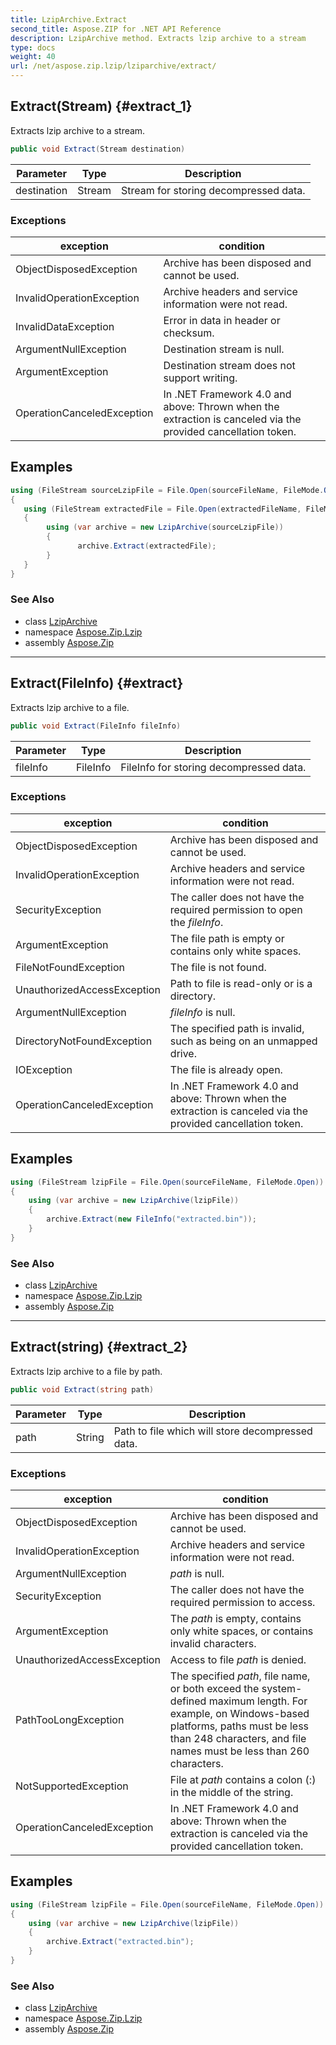 ```yaml
---
title: LzipArchive.Extract
second_title: Aspose.ZIP for .NET API Reference
description: LzipArchive method. Extracts lzip archive to a stream
type: docs
weight: 40
url: /net/aspose.zip.lzip/lziparchive/extract/
---
```

## Extract(Stream) {#extract_1}

Extracts lzip archive to a stream.

```csharp
public void Extract(Stream destination)
```

| Parameter | Type | Description |
| --- | --- | --- |
| destination | Stream | Stream for storing decompressed data. |

### Exceptions

| exception | condition |
| --- | --- |
| ObjectDisposedException | Archive has been disposed and cannot be used. |
| InvalidOperationException | Archive headers and service information were not read. |
| InvalidDataException | Error in data in header or checksum. |
| ArgumentNullException | Destination stream is null. |
| ArgumentException | Destination stream does not support writing. |
| OperationCanceledException | In .NET Framework 4.0 and above: Thrown when the extraction is canceled via the provided cancellation token. |

## Examples

```csharp
using (FileStream sourceLzipFile = File.Open(sourceFileName, FileMode.Open))
{
   using (FileStream extractedFile = File.Open(extractedFileName, FileMode.Create))
   {
        using (var archive = new LzipArchive(sourceLzipFile))
        {
               archive.Extract(extractedFile);
        }
   }
}
```

### See Also

* class [LzipArchive](../)
* namespace [Aspose.Zip.Lzip](../../lziparchive/)
* assembly [Aspose.Zip](../../../)

---

## Extract(FileInfo) {#extract}

Extracts lzip archive to a file.

```csharp
public void Extract(FileInfo fileInfo)
```

| Parameter | Type | Description |
| --- | --- | --- |
| fileInfo | FileInfo | FileInfo for storing decompressed data. |

### Exceptions

| exception | condition |
| --- | --- |
| ObjectDisposedException | Archive has been disposed and cannot be used. |
| InvalidOperationException | Archive headers and service information were not read. |
| SecurityException | The caller does not have the required permission to open the *fileInfo*. |
| ArgumentException | The file path is empty or contains only white spaces. |
| FileNotFoundException | The file is not found. |
| UnauthorizedAccessException | Path to file is read-only or is a directory. |
| ArgumentNullException | *fileInfo* is null. |
| DirectoryNotFoundException | The specified path is invalid, such as being on an unmapped drive. |
| IOException | The file is already open. |
| OperationCanceledException | In .NET Framework 4.0 and above: Thrown when the extraction is canceled via the provided cancellation token. |

## Examples

```csharp
using (FileStream lzipFile = File.Open(sourceFileName, FileMode.Open))
{
    using (var archive = new LzipArchive(lzipFile))
    {
        archive.Extract(new FileInfo("extracted.bin"));
    }
}
```

### See Also

* class [LzipArchive](../)
* namespace [Aspose.Zip.Lzip](../../lziparchive/)
* assembly [Aspose.Zip](../../../)

---

## Extract(string) {#extract_2}

Extracts lzip archive to a file by path.

```csharp
public void Extract(string path)
```

| Parameter | Type | Description |
| --- | --- | --- |
| path | String | Path to file which will store decompressed data. |

### Exceptions

| exception | condition |
| --- | --- |
| ObjectDisposedException | Archive has been disposed and cannot be used. |
| InvalidOperationException | Archive headers and service information were not read. |
| ArgumentNullException | *path* is null. |
| SecurityException | The caller does not have the required permission to access. |
| ArgumentException | The *path* is empty, contains only white spaces, or contains invalid characters. |
| UnauthorizedAccessException | Access to file *path* is denied. |
| PathTooLongException | The specified *path*, file name, or both exceed the system-defined maximum length. For example, on Windows-based platforms, paths must be less than 248 characters, and file names must be less than 260 characters. |
| NotSupportedException | File at *path* contains a colon (:) in the middle of the string. |
| OperationCanceledException | In .NET Framework 4.0 and above: Thrown when the extraction is canceled via the provided cancellation token. |

## Examples

```csharp
using (FileStream lzipFile = File.Open(sourceFileName, FileMode.Open))
{
    using (var archive = new LzipArchive(lzipFile))
    {
        archive.Extract("extracted.bin");
    }
}
```

### See Also

* class [LzipArchive](../)
* namespace [Aspose.Zip.Lzip](../../lziparchive/)
* assembly [Aspose.Zip](../../../)


